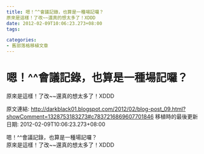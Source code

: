 ```yaml
---
title: 嗯！^^會議記錄，也算是一種場記囉？
原來是這樣！了改~~還真的想太多了！XDDD
date: 2012-02-09T10:06:23.273+08:00
tags: 

categories:
- 舊部落格移植文章
---
```


# 嗯！^^會議記錄，也算是一種場記囉？
原來是這樣！了改~~還真的想太多了！XDDD

原文連結: http://darkblack01.blogspot.com/2012/02/blog-post_09.html?showComment=1328753183273#c7837216869607701846
移植時的最後更新日期: 2012-02-09T10:06:23.273+08:00

嗯！^^會議記錄，也算是一種場記囉？<br />原來是這樣！了改~~還真的想太多了！XDDD
